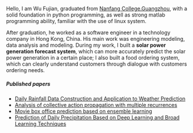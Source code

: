 Hello, I am Wu Fujian, graduated from [Nanfang College.Guangzhou](https://www.nfu.edu.cn/), with a solid foundation in python programming, as well as strong matlab programming ability, familiar with the use of linux system.

After graduation, he worked as a software engineer in a technology company in Hong Kong, China. His main work was engineering modeling, data analysis and modeling. During my work, I built a **solar power generation forecast system**, which can more accurately predict the solar power generation in a certain place; I also built a food ordering system, which can clearly understand customers through dialogue with customers ordering needs.

##### Published papers
- [Daily Rainfall Data Construction and Application to Weather Prediction][1]
- [Analysis of collective action propagation with multiple recurrences][2]
- [Movie box office prediction based on ensemble learning][3]
- [Prediction of Daily Precipitation Based on Deep Learning and Broad Learning Techniques][4]


[1]: https://ieeexplore.ieee.org/abstract/document/8702124
[2]: https://link.springer.com/article/10.1007/s00521-020-04756-3
[3]: https://www.researchgate.net/profile/Choujun-Zhan/publication/338649874_Movie_box_office_prediction_based_on_ensemble_learning/links/5efdfc9da6fdcc4ca444c308/Movie-box-office-prediction-based-on-ensemble-learning.pdf
[4]: https://ieeexplore.ieee.org/abstract/document/9170361
